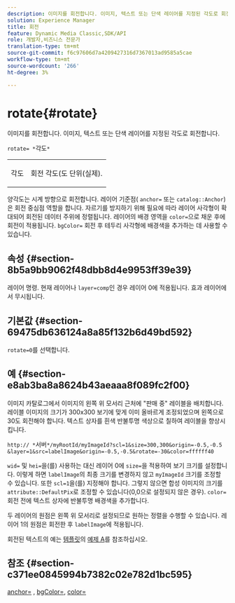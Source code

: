 ```yaml
---
description: 이미지를 회전합니다. 이미지, 텍스트 또는 단색 레이어를 지정된 각도로 회전합니다.
solution: Experience Manager
title: 회전
feature: Dynamic Media Classic,SDK/API
role: 개발자,비즈니스 전문가
translation-type: tm+mt
source-git-commit: f6c97606d7a4209427316d7367013ad9585a5cae
workflow-type: tm+mt
source-wordcount: '266'
ht-degree: 3%

---
```



# rotate{#rotate}

이미지를 회전합니다. 이미지, 텍스트 또는 단색 레이어를 지정된 각도로 회전합니다.

`rotate= *`각도`*`

<table id="simpletable_5531ED4C2099411DB404657E12B05314"> 
 <tr class="strow"> 
  <td class="stentry"> <p><span class="varname"> 각도</span> </p> </td> 
  <td class="stentry"> <p>회전 각도(도 단위(실제). </p></td> 
 </tr> 
</table>

양각도는 시계 방향으로 회전합니다. 레이어 기준점( `anchor=` 또는 `catalog::Anchor`)은 회전 중심점 역할을 합니다. 자르기를 방지하기 위해 필요에 따라 레이어 사각형이 확대되어 회전된 데이터 주위에 정렬됩니다. 레이어의 배경 영역을 `color=`으로 채운 후에 회전이 적용됩니다. `bgColor=` 회전 후 테두리 사각형에 배경색을 추가하는 데 사용할 수 있습니다.

## 속성 {#section-8b5a9bb9062f48dbb8d4e9953ff39e39}

레이어 명령. 현재 레이어나 `layer=comp`인 경우 레이어 0에 적용됩니다. 효과 레이어에서 무시됩니다.

## 기본값 {#section-69475db636124a8a85f132b6d49bd592}

`rotate=0`를 선택합니다.

## 예 {#section-e8ab3ba8a8624b43aeaaa8f089fc2f00}

이미지 카탈로그에서 이미지의 왼쪽 위 모서리 근처에 &quot;판매 중&quot; 레이블을 배치합니다. 레이블 이미지의 크기가 300x300 보기에 맞게 이미 올바르게 조정되었으며 왼쪽으로 30도 회전해야 합니다. 텍스트 상자를 흰색 반불투명 색상으로 칠하여 레이블을 향상시킵니다.

`http:// *`서버`*/myRootId/myImageId?scl=1&size=300,300&origin=-0.5,-0.5 &layer=1&src=labelImage&origin=-0.5,-0.5&rotate=-30&color=ffffff40`

`wid=` 및 `hei=`을(를) 사용하는 대신 레이어 0에 `size=`을 적용하여 보기 크기를 설정합니다. 이렇게 하면 `labelImage`의 최종 크기를 변경하지 않고 `myImageId` 크기를 조정할 수 있습니다. 또한 `scl=1`을(를) 지정해야 합니다. 그렇지 않으면 합성 이미지의 크기를 `attribute::DefaultPix`로 조정할 수 있습니다(0,0으로 설정되지 않은 경우). `color=` 회전 전에 텍스트 상자에 반불투명 배경색을 추가합니다.

두 레이어의 원점은 왼쪽 위 모서리로 설정되므로 원하는 정렬을 수행할 수 있습니다. 레이어 1의 원점은 회전한 후 `labelImage`에 적용됩니다.

회전된 텍스트의 예는 [템플릿](../../../../../is-api/http-ref/image-serving-api-ref/c-http-protocol-reference/c-templates/c-templates.md#concept-3cd2d2adae0e41b2979b9640244d4d3e)의 [예제 A](../../../../../is-api/http-ref/image-serving-api-ref/c-http-protocol-reference/c-templates/r-example-a.md#reference-c78ea82e8a1646738e764fa6685dfbac)를 참조하십시오.

## 참조 {#section-c371ee0845994b7382c02e782d1bc595}

[anchor=](../../../../../is-api/http-ref/image-serving-api-ref/c-http-protocol-reference/c-command-reference/r-anchor.md#reference-6661e548ab284b82828d8d94c8ddeb7c) ,  [bgColor=](../../../../../is-api/http-ref/image-serving-api-ref/c-http-protocol-reference/c-command-reference/r-bgcolor.md#reference-441371ba4ef54fe781887c5ae448f6ab),  [color=](/help/aem-is-ir-api/is-api/http-ref/image-serving-api-ref/c-http-protocol-reference/c-data-types/r-is-http-color.md)
